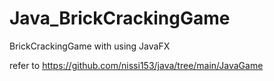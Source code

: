 # Java_BrickCrackingGame
BrickCrackingGame with using JavaFX

refer to https://github.com/nissi153/java/tree/main/JavaGame 

